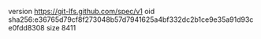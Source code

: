 version https://git-lfs.github.com/spec/v1
oid sha256:e36765d79cf8f273048b57d7941625a4bf332dc2b1ce9e35a91d93ce0fdd8308
size 8411
